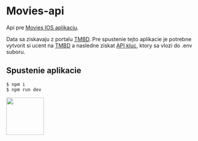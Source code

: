 # Movies-api

Api pre [Movies IOS aplikaciu](https://github.com/klaso40/movies-ios).

Data sa ziskavaju z portalu [TMBD](https://www.themoviedb.org/). Pre spustenie tejto aplikacie je potrebne vytvorit si ucent na [TMBD](https://www.themoviedb.org/)
a nasledne ziskat [API kluc](https://www.themoviedb.org/documentation/api), ktory sa vlozi do .env suboru.

## Spustenie aplikacie
```console
$ npm i
$ npm run dev
```

[<img height=100 src="https://www.themoviedb.org/assets/2/v4/logos/v2/blue_square_2-d537fb228cf3ded904ef09b136fe3fec72548ebc1fea3fbbd1ad9e36364db38b.svg">](https://www.themoviedb.org/)
